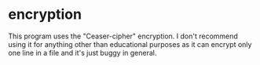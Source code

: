 # encryption
This program uses the "Ceaser-cipher" encryption. I don't recommend using it for anything other than educational purposes as it can encrypt only one line in a file and it's just buggy in general.
